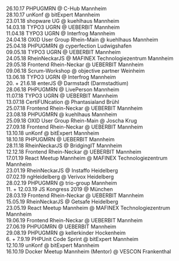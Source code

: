 26.10.17 PHPUGMRN @ C-Hub Mannheim  
28.10.17 unKonf @ bitExpert Mannheim  
23.01.18 shopware UG @ kuehlhaus Mannheim  
14.03.18 TYPO3 UGRN @ UEBERBIT Mannheim  
11.04.18 TYPO3 UGRN @ Interfrog Mannheim  
24.04.18 OXID User Group Rhein-Main @ kuehlhaus Mannheim  
25.04.18 PHPUGMRN @ cyperfection Ludwigshafen  
09.05.18 TYPO3 UGRN @ UEBERBIT Mannheim  
24.05.18 RheinNeckarJS @ MAFINEX Technologiezentrum Mannheim  
29.05.18 Frontend Rhein-Neckar @ UEBERBIT Mannheim  
09.06.18 Scrum-Workshop @ objective partner Weinheim  
13.06.18 TYPO3 UGRN @ Interfrog Mannheim  
20. + 21.6.18 enterJS @ Darmstadt (Darmstadtium)  
28.06.18 PHPUGMRN @ LivePerson Mannheim  
11.07.18 TYPO3 UGRN @ UEBERBIT Mannheim  
13.07.18 CertiFUNcation @ Phantasialand Brühl  
25.07.18 Frontend Rhein-Neckar @ UEBERBIT Mannheim  
23.08.18 PHPUGMRN @ kuehlhaus Mannheim  
25.09.18 OXID User Group Rhein-Main @ Joscha Krug  
27.09.18 Frontend Rhein-Neckar @ UEBERBIT Mannheim  
13.10.18 unKonf @ bitExpert Mannheim  
18.10.18 PHPUGMRN @ UEBERBIT Mannheim  
28.11.18 RheinNeckarJS @ BridgingIT Mannheim  
12.12.18 Frontend Rhein-Neckar @ UEBERBIT Mannheim  
17.01.19 React Meetup Mannheim @ MAFINEX Technologiezentrum Mannheim  
23.01.19 RheinNeckarJS @ Instaffo Heidelberg  
07.02.19 ngHeidelberg @ Verivox Heidelberg  
28.02.19 PHPUGMRN @ trio-group Mannheim  
11. + 12.03.19 JS Kongress 2019 @ München  
28.03.19 Frontend Rhein-Neckar @ UEBERBIT Mannheim  
15.05.19 RheinNeckarJS @ Getsafe Heidelberg  
23.05.19 React Meetup Mannheim @ MAFINEX Technologiezentrum Mannheim  
19.06.19 Frontend Rhein-Neckar @ UEBERBIT Mannheim  
27.06.19 PHPUGMRN @ UEBERBIT Mannheim  
29.08.19 PHPUGMRN @ kellerkinder Hockenheim  
6. + 7.9.19 PHPUnit Code Sprint @ bitExpert Mannheim  
12.10.19 unKonf @ bitExpert Mannheim  
16.10.19 Docker Meetup Mannheim (Mentor) @ VESCON Frankenthal